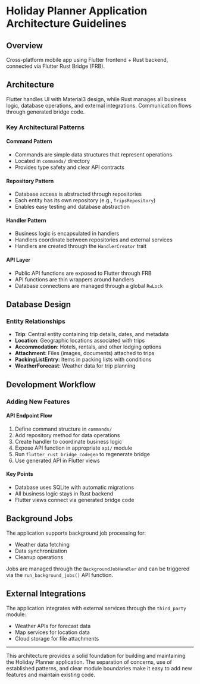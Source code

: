 # Holiday Planner Application Architecture Guidelines

## Overview

Cross-platform mobile app using Flutter frontend + Rust backend, connected via Flutter Rust Bridge (FRB).

## Architecture

Flutter handles UI with Material3 design, while Rust manages all business logic, database operations, and external integrations. Communication flows through generated bridge code.

### Key Architectural Patterns

#### Command Pattern
- Commands are simple data structures that represent operations
- Located in `commands/` directory
- Provides type safety and clear API contracts

#### Repository Pattern
- Database access is abstracted through repositories
- Each entity has its own repository (e.g., `TripsRepository`)
- Enables easy testing and database abstraction

#### Handler Pattern
- Business logic is encapsulated in handlers
- Handlers coordinate between repositories and external services
- Handlers are created through the `HandlerCreator` trait

#### API Layer
- Public API functions are exposed to Flutter through FRB
- API functions are thin wrappers around handlers
- Database connections are managed through a global `RwLock`

## Database Design

### Entity Relationships
- **Trip**: Central entity containing trip details, dates, and metadata
- **Location**: Geographic locations associated with trips
- **Accommodation**: Hotels, rentals, and other lodging options
- **Attachment**: Files (images, documents) attached to trips
- **PackingListEntry**: Items in packing lists with conditions
- **WeatherForecast**: Weather data for trip planning

## Development Workflow

### Adding New Features

#### API Endpoint Flow
1. Define command structure in `commands/`
2. Add repository method for data operations
3. Create handler to coordinate business logic
4. Expose API function in appropriate `api/` module
5. Run `flutter_rust_bridge_codegen` to regenerate bridge
6. Use generated API in Flutter views

#### Key Points
- Database uses SQLite with automatic migrations
- All business logic stays in Rust backend
- Flutter views connect via generated bridge code

## Background Jobs

The application supports background job processing for:
- Weather data fetching
- Data synchronization
- Cleanup operations

Jobs are managed through the `BackgroundJobHandler` and can be triggered via the `run_background_jobs()` API function.

## External Integrations

The application integrates with external services through the `third_party` module:
- Weather APIs for forecast data
- Map services for location data
- Cloud storage for file attachments

---

This architecture provides a solid foundation for building and maintaining the Holiday Planner application. The separation of concerns, use of established patterns, and clear module boundaries make it easy to add new features and maintain existing code.
